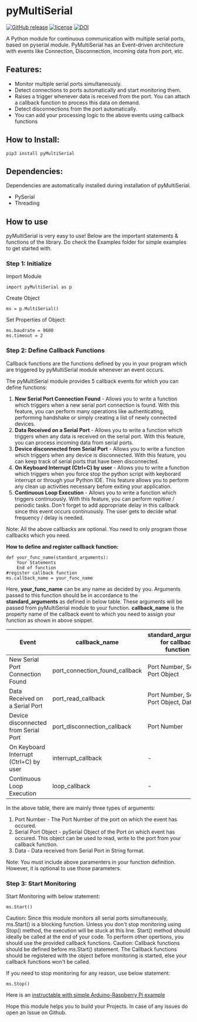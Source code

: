 # pyMultiSerial
[![GitHub release](https://img.shields.io/github/release/SunitRaut/pyMultiSerial.svg)](https://github.com/SunitRaut/pyMultiSerial)
[![license](https://img.shields.io/github/license/SunitRaut/pyMultiSerial.svg)](https://github.com/SunitRaut/pyMultiSerial/blob/main/LICENSE)
[![DOI](https://zenodo.org/badge/328549967.svg)](https://zenodo.org/badge/latestdoi/328549967)

A Python module for continuous communication with multiple serial ports, based on pyserial module. 
PyMultiSerial has an Event-driven architecture with events like Connection, Disconnection, incoming data from port, etc. 

## Features: 
- Monitor multiple serial ports simultaneously.
- Detect connections to ports automatically and start monitoring them. 
- Raises a trigger whenever data is received from the port. You can attach a callback function to process this data on demand. 
- Detect disconnections from the port automatically. 
- You can add your processing logic to the above events using callback functions 

## How to Install:
```
pip3 install pyMultiSerial
```

## Dependencies: 
Dependencies are automatically installed during installation of pyMultiSerial.

- PySerial
- Threading

## How to use

pyMultiSerial is very easy to use! Below are the important statements & functions of the library. Do check the Examples folder for simple examples to get started with.

### Step 1: Initialize

Import Module
```
import pyMultiSerial as p
```
Create Object
```
ms = p.MultiSerial()
```
Set Properties of Object:
```
ms.baudrate = 9600    
ms.timeout = 2
```
### Step 2: Define Callback Functions

Callback functions are the functions defined by you in your program which are triggered by pyMultiSerial module whenever an event occurs.

The pyMultiSerial module provides 5 callback events for which you can define functions:
1. **New Serial Port Connection Found** - Allows you to write a function which triggers when a new serial port connection is found. With this feature, you can perform many operations like authenticating, performing handshake or simply creating a list of newly connected devices.
2. **Data Received on a Serial Port** - Allows you to write a function which triggers when any data is received on the serial port. With this feature, you can process incoming data from serial ports.
3. **Device disconnected from Serial Port** - Allows you to write a function which triggers when any device is disconnected. With this feature, you can keep track of serial ports that have been disconnected.
4. **On Keyboard Interrupt (Ctrl+C) by user** - Allows you to write a function which triggers when you force stop the python script with keyborard interrupt or through your Python IDE. This feature allows you to perform any clean up activities necessary before exiting your application.
5. **Continuous Loop Execution** - Allows you to write a function which triggers continuously. With this feature, you can perform repitive / periodic tasks. Don't forget to add appropriate delay in this callback since this event occurs continuously. The user gets to decide what frequency / delay is needed.

Note: All the above callbacks are optional. You need to only program those callbacks which you need.  

**How to define and register callback function:**
```
def your_func_name(standard_arguments):
    Your Statements
    End of function
#register callback function
ms.callback_name = your_func_name
```
Here, **your_func_name** can be any name as decided by you. Arguments passed to this function should be in accordance to the **standard_arguments** as defined in below table. These arguments will be passed from pyMultiSerial module to your function. **callback_name** is the property name of the callback event to which you need to assign your function as shown in above snippet.

|    Event                              | callback_name                 | standard_arguments for callback function|
|---------------------------------------|-------------------------------|-----------------------------------------|
|New Serial Port Connection Found       |port_connection_found_callback |Port Number, Serial Port Object          |    
|Data Received on a Serial Port         |port_read_callback             |Port Number, Serial Port Object, Data    |
|Device disconnected from Serial Port   |port_disconnection_callback    |Port Number                              |
|On Keyboard Interrupt (Ctrl+C) by user |interrupt_callback             |-                                        |
|Continuous Loop Execution              |loop_callback                  |-                                        |

In the above table, there are mainly three types of arguments:
1. Port Number - The Port Number of the port on which the event has occured.
2. Serial Port Object - pySerial Object of the Port on which event has occured. This object can be used to read, write to the port from your callback function.
3. Data - Data received from Serial Port in String format.

Note: You must include above paramenters in your function definition. However, it is optional to use those parameters.


### Step 3: Start Monitoring

Start Monitoring with below statement:
```
ms.Start()
```
Caution: Since this module monitors all serial ports simultaneously, ms.Start() is a blocking function. Unless you don't stop monitoring using Stop() method, the execution will be stuck at this line. Start() method should ideally be called at the end of your code. To perform other opertions, you should use the provided callback functions.
Caution: Callback functions should be defined before ms.Start() statement. The Callback functions should be registered with the object before monitoring is started, else your callback functions won't be called.

If you need to stop monitoring for any reason, use below statement:
```
ms.Stop()
```

Here is an [instructable with simple Arduino-Raspberry Pi example](https://www.instructables.com/How-to-Monitor-Arduinos-Connected-to-Multiple-Port/)

Hope this module helps you to build your Projects. In case of any issues do open an Issue on Github. 
